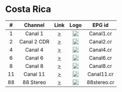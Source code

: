 <h1>Costa Rica</h1>

| #   | Channel        | Link  | Logo | EPG id |
|:---:|:--------------:|:-----:|:----:|:------:|
| 1 |  Canal 1 |[>](https://video20.klm99.com:3993/live/canal1crlive.m3u8) | <img height="20" src="https://cloudfront-us-east-1.images.arcpublishing.com/gruponacion/2XI5OC6MQZFXXBDGMRRDOZSL2Q.jpg"/> | Canal1.cr |
| 2 |  Canal 2 CDR |[>](https://d3bgcstab9qhdz.cloudfront.net/hls/canal2.m3u8) | <img height="20" src="https://i0.wp.com/directostv.teleame.com/wp-content/uploads/2016/06/Canal-2-Costa-Rica-en-vivo-Online.png"/> | Canal2.cr |
| 4 |  Canal 4 |[>](https://d3bgcstab9qhdz.cloudfront.net/hls/canal2.m3u8) | <img height="20" src="https://i0.wp.com/directostv.teleame.com/wp-content/uploads/2016/06/Canal-4-Costa-Rica-en-vivo-Online.png"/> | Canal4.cr |
| 6 |  Canal 6 |[>](https://d3bgcstab9qhdz.cloudfront.net/hls/canal2.m3u8) | <img height="20" src="https://i0.wp.com/directostv.teleame.com/wp-content/uploads/2016/06/Canal-6-Costa-Rica-en-vivo-Online.png"/> | Canal6.cr |
| 8 |  Canal 8 |[>](http://mdstrm.com/live-stream-playlist/5a7b1e63a8da282c34d65445.m3u8) | <img height="20" src="https://platform-static.cdn.mdstrm.com/player/logo/5efe501c21d05a0722152f6d.png"/> | Canal8.cr |
| 11 |  Canal 11 |[>](https://d3bgcstab9qhdz.cloudfront.net/hls/canal2.m3u8) | <img height="20" src="https://i0.wp.com/directostv.teleame.com/wp-content/uploads/2016/06/Canal-11-Costa-Rica-en-vivo-Online.png"/> | Canal11.cr |
| 88 |  88 Stereo |[>](http://k3.usastreams.com/CableLatino/88stereo/playlist.m3u8) | <img height="20" src="http://www.88stereo.com/wp-content/uploads/2017/05/88Stereo-logoweb.png"/> | 88stereo.cr |
